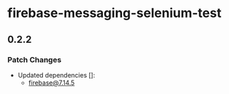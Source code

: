 # firebase-messaging-selenium-test

## 0.2.2
### Patch Changes

- Updated dependencies []:
  - firebase@7.14.5
